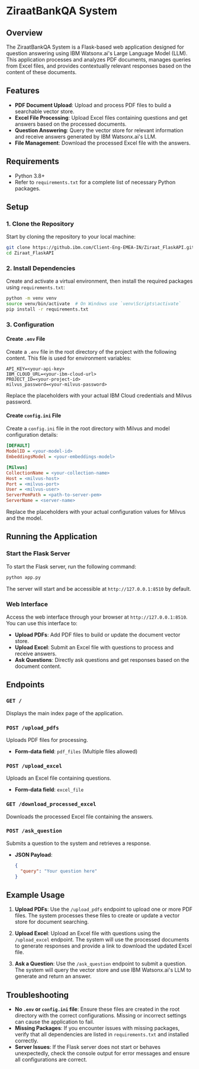 # ZiraatBankQA System

## Overview

The ZiraatBankQA System is a Flask-based web application designed for question answering using IBM Watsonx.ai's Large Language Model (LLM). This application processes and analyzes PDF documents, manages queries from Excel files, and provides contextually relevant responses based on the content of these documents.

## Features

- **PDF Document Upload**: Upload and process PDF files to build a searchable vector store.
- **Excel File Processing**: Upload Excel files containing questions and get answers based on the processed documents.
- **Question Answering**: Query the vector store for relevant information and receive answers generated by IBM Watsonx.ai's LLM.
- **File Management**: Download the processed Excel file with the answers.

## Requirements

- Python 3.8+
- Refer to `requirements.txt` for a complete list of necessary Python packages.

## Setup

### 1. Clone the Repository

Start by cloning the repository to your local machine:

```bash
git clone https://github.ibm.com/Client-Eng-EMEA-IN/Ziraat_FlaskAPI.git
cd Ziraat_FlaskAPI
```

### 2. Install Dependencies

Create and activate a virtual environment, then install the required packages using `requirements.txt`:

```bash
python -m venv venv
source venv/bin/activate  # On Windows use `venv\Scripts\activate`
pip install -r requirements.txt
```

### 3. Configuration

#### Create `.env` File

Create a `.env` file in the root directory of the project with the following content. This file is used for environment variables:

```env
API_KEY=<your-api-key>
IBM_CLOUD_URL=<your-ibm-cloud-url>
PROJECT_ID=<your-project-id>
milvus_password=<your-milvus-password>
```

Replace the placeholders with your actual IBM Cloud credentials and Milvus password.

#### Create `config.ini` File

Create a `config.ini` file in the root directory with Milvus and model configuration details:

```ini
[DEFAULT]
ModelID = <your-model-id>
EmbeddingsModel = <your-embeddings-model>

[Milvus]
CollectionName = <your-collection-name>
Host = <milvus-host>
Port = <milvus-port>
User = <milvus-user>
ServerPemPath = <path-to-server-pem>
ServerName = <server-name>
```

Replace the placeholders with your actual configuration values for Milvus and the model.

## Running the Application

### Start the Flask Server

To start the Flask server, run the following command:

```bash
python app.py
```

The server will start and be accessible at `http://127.0.0.1:8510` by default.

### Web Interface

Access the web interface through your browser at `http://127.0.0.1:8510`. You can use this interface to:

- **Upload PDFs**: Add PDF files to build or update the document vector store.
- **Upload Excel**: Submit an Excel file with questions to process and receive answers.
- **Ask Questions**: Directly ask questions and get responses based on the document content.

## Endpoints

### `GET /`

Displays the main index page of the application.

### `POST /upload_pdfs`

Uploads PDF files for processing.

- **Form-data field**: `pdf_files` (Multiple files allowed)

### `POST /upload_excel`

Uploads an Excel file containing questions.

- **Form-data field**: `excel_file`

### `GET /download_processed_excel`

Downloads the processed Excel file containing the answers.

### `POST /ask_question`

Submits a question to the system and retrieves a response.

- **JSON Payload**: 

  ```json
  {
    "query": "Your question here"
  }
  ```

## Example Usage

1. **Upload PDFs**: Use the `/upload_pdfs` endpoint to upload one or more PDF files. The system processes these files to create or update a vector store for document searching.

2. **Upload Excel**: Upload an Excel file with questions using the `/upload_excel` endpoint. The system will use the processed documents to generate responses and provide a link to download the updated Excel file.

3. **Ask a Question**: Use the `/ask_question` endpoint to submit a question. The system will query the vector store and use IBM Watsonx.ai's LLM to generate and return an answer.

## Troubleshooting

- **No `.env` or `config.ini` file**: Ensure these files are created in the root directory with the correct configurations. Missing or incorrect settings can cause the application to fail.
- **Missing Packages**: If you encounter issues with missing packages, verify that all dependencies are listed in `requirements.txt` and installed correctly.
- **Server Issues**: If the Flask server does not start or behaves unexpectedly, check the console output for error messages and ensure all configurations are correct.
